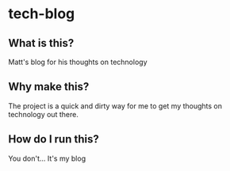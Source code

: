 # tech-blog

## What is this?

Matt's blog for his thoughts on technology

## Why make this?

The project is a quick and dirty way for me to get my thoughts on technology out there.

## How do I run this?

You don't... It's my blog
